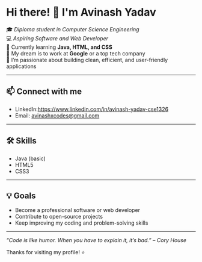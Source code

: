 # Hi there! 👋 I'm Avinash Yadav

🎓 *Diploma student in Computer Science Engineering*  
💻 *Aspiring Software and Web Developer*  
🌱 Currently learning **Java, HTML, and CSS**  
🚀 My dream is to work at **Google** or a top tech company  
🌟 I’m passionate about building clean, efficient, and user-friendly applications

---

## 📫 Connect with me

- LinkedIn:https://www.linkedin.com/in/avinash-yadav-cse1326
- Email: avinashxcodes@gmail.com

---

## 🛠️ Skills

- Java (basic)
- HTML5
- CSS3

---

## 💡 Goals

- Become a professional software or web developer  
- Contribute to open-source projects  
- Keep improving my coding and problem-solving skills

---
*“Code is like humor. When you have to explain it, it’s bad.” – Cory House*

Thanks for visiting my profile! ⭐
